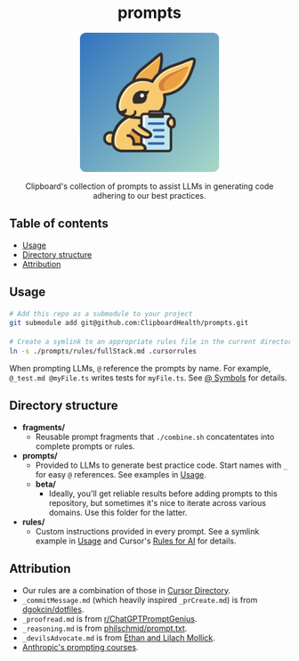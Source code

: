 <h1 align="center">prompts</h1>
<p align="center">
  <a href="https://www.clipboardhealth.com/"><img alt="Clipboard logo." height="250px" src="./static/logo.png"></a>
</p>
<p align="center">
  Clipboard's collection of prompts to assist LLMs in generating code adhering to our best practices.
</p>

## Table of contents <!-- omit from toc -->

- [Usage](#usage)
- [Directory structure](#directory-structure)
- [Attribution](#attribution)

## Usage

```bash
# Add this repo as a submodule to your project
git submodule add git@github.com:ClipboardHealth/prompts.git

# Create a symlink to an appropriate rules file in the current directory
ln -s ./prompts/rules/fullStack.md .cursorrules
```

When prompting LLMs, `@` reference the prompts by name. For example, `@_test.md @myFile.ts` writes tests for `myFile.ts`. See [@ Symbols](https://docs.cursor.com/context/@-symbols/basic) for details.

## Directory structure

- **fragments/**
  - Reusable prompt fragments that `./combine.sh` concatentates into complete prompts or rules.
- **prompts/**
  - Provided to LLMs to generate best practice code. Start names with `_` for easy `@` references. See examples in [Usage](#usage).
  - **beta/**
    - Ideally, you'll get reliable results before adding prompts to this repository, but sometimes it's nice to iterate across various domains. Use this folder for the latter.
- **rules/**
  - Custom instructions provided in every prompt. See a symlink example in [Usage](#usage) and Cursor's [Rules for AI](https://docs.cursor.com/context/rules-for-ai) for details.

## Attribution

- Our rules are a combination of those in [Cursor Directory](https://cursor.directory/).
- `_commitMessage.md` (which heavily inspired `_prCreate.md`) is from [dgokcin/dotfiles](https://github.com/dgokcin/dotfiles/blob/main/ai-stuff/cursor/prompts/create-commit/system.md).
- `_proofread.md` is from [r/ChatGPTPromptGenius](https://www.reddit.com/r/ChatGPTPromptGenius/comments/1bq212c/3_chatgpt_megaprompts_i_use_daily_to_save_tons_of/).
- `_reasoning.md` is from [philschmid/prompt.txt](https://gist.github.com/philschmid/34747bf5bc8280f3a5f10f5fd8d1cd4b).
- `_devilsAdvocate.md` is from [Ethan and Lilach Mollick](https://www.moreusefulthings.com/student-exercises).
- [Anthropic's prompting courses](https://github.com/anthropics/courses).
